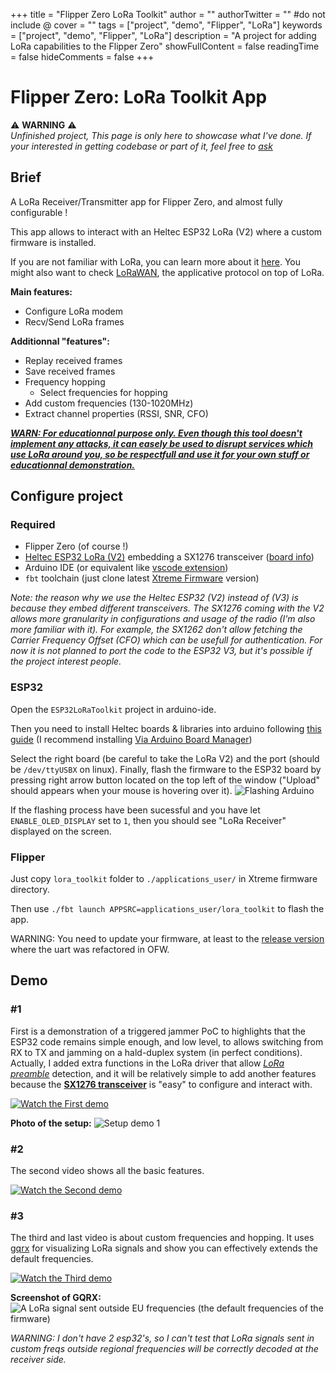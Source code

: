 +++
title = "Flipper Zero LoRa Toolkit"
author = ""
authorTwitter = "" #do not include @
cover = ""
tags = ["project", "demo", "Flipper", "LoRa"]
keywords = ["project", "demo", "Flipper", "LoRa"]
description = "A project for adding LoRa capabilities to the Flipper Zero"
showFullContent = false
readingTime = false
hideComments = false
+++

# Flipper Zero: LoRa Toolkit App

⚠️ **WARNING** ⚠️<span style="line-height:2;"></span>   
_Unfinished project, This page is only here to showcase what I've done. If your interested in getting codebase or part of it, feel free to [ask](mailto:yocvito.f@pm.me)_


## Brief

A LoRa Receiver/Transmitter app for Flipper Zero, and almost fully configurable !

This app allows to interact with an Heltec ESP32 LoRa (V2) where a custom firmware is installed.

If you are not familiar with LoRa, you can learn more about it [here](https://en.wikipedia.org/wiki/LoRa). You might also want to check [LoRaWAN](https://www.thethingsnetwork.org/docs/lorawan/), the applicative protocol on top of LoRa.

**Main features:**

- Configure LoRa modem
- Recv/Send LoRa frames

**Additionnal "features":**

- Replay received frames
- Save received frames
- Frequency hopping
    - Select frequencies for hopping
- Add custom frequencies (130-1020MHz)
- Extract channel properties (RSSI, SNR, CFO)

<u>***WARN: For educationnal purpose only. Even though this tool doesn't implement any attacks, it can easely be used to disrupt services which use LoRa around you, so be respectfull and use it for your own stuff or educationnal demonstration.***</u>


## Configure project

### Required 
- Flipper Zero (of course !)
- [Heltec ESP32 LoRa (V2)](https://fr.aliexpress.com/w/wholesale-heltec-esp32-lora-v2.html) embedding a SX1276 transceiver ([board info](https://doc.riot-os.org/group__boards__esp32__heltec-lora32-v2.html))
- Arduino IDE (or equivalent like [vscode extension](https://marketplace.visualstudio.com/items?itemName=vsciot-vscode.vscode-arduino))
- `fbt` toolchain (just clone latest [Xtreme Firmware](https://github.com/Flipper-XFW/Xtreme-Firmware) version)

*Note: the reason why we use the Heltec ESP32 (V2) instead of (V3) is because they embed different transceivers. The SX1276 coming with the V2 allows more granularity in configurations and usage of the radio (I'm also more familiar with it). For example, the SX1262 don't allow fetching the Carrier Frequency Offset (CFO) which can be usefull for authentication.*
*For now it is not planned to port the code to the ESP32 V3, but it's possible if the project interest people.*

### ESP32 

Open the `ESP32LoRaToolkit` project in arduino-ide.

Then you need to install Heltec boards & libraries into arduino following [this guide](https://docs.heltec.org/en/node/esp32/esp32_general_docs/quick_start.html) (I recommend installing <u>Via Arduino Board Manager</u>) 

Select the right board (be careful to take the LoRa V2) and the port (should be `/dev/ttyUSBX` on linux).
Finally, flash the firmware to the ESP32 board by pressing right arrow button located on the top left of the window ("Upload" should appears when your mouse is hovering over it).
![Flashing Arduino](/img/flipper_lora/flash_arduino.png)

If the flashing process have been sucessful and you have let `ENABLE_OLED_DISPLAY` set to `1`, then you should see "LoRa Receiver" displayed on the screen.

### Flipper 

Just copy `lora_toolkit` folder to `./applications_user/` in Xtreme firmware directory.

Then use `./fbt launch APPSRC=applications_user/lora_toolkit` to flash the app.

WARNING: You need to update your firmware, at least to the [release version](https://github.com/Flipper-XFW/Xtreme-Firmware/releases/tag/XFW-0053_02022024) where the uart was refactored in OFW.


## Demo

### #1

First is a demonstration of a triggered jammer PoC to highlights that the ESP32 code remains simple enough, and low level, to allows switching from RX to TX and jamming on a hald-duplex system (in perfect conditions). Actually, I added extra functions in the LoRa driver that allow [*LoRa preamble*](https://www.thethingsnetwork.org/docs/lorawan/lora-phy-format/) detection, and it will be relatively simple to add another features because the [**SX1276 transceiver**](/DS_SX1276-7-8-9_W_APP_V7.pdf) is "easy" to configure and interact with.

[![Watch the First demo](https://img.youtube.com/vi/0ejxvojs_gI/hqdefault.jpg)](https://www.youtube.com/embed/0ejxvojs_gI)

**Photo of the setup:**
![Setup demo 1](/img/flipper_lora/setup_demo_1.jpeg)


### #2

The second video shows all the basic features.

[![Watch the Second demo](https://img.youtube.com/vi/Wc4Ek1JKSUk/hqdefault.jpg)](https://www.youtube.com/embed/Wc4Ek1JKSUk)

### #3

The third and last video is about custom frequencies and hopping. It uses [gqrx](https://www.gqrx.dk/) for visualizing LoRa signals and show you can effectively extends the default frequencies.


[![Watch the Third demo](https://img.youtube.com/vi/_OM5C_Y_GhI/hqdefault.jpg)](https://www.youtube.com/embed/_OM5C_Y_GhI)

**Screenshot of GQRX:**
![A LoRa signal sent outside EU frequencies (the default frequencies of the firmware)](/img/flipper_lora/lora_non_regional_freq.png)


*WARNING: I don't have 2 esp32's, so I can't test that LoRa signals sent in custom freqs outside regional frequencies will be correctly decoded at the receiver side.*




